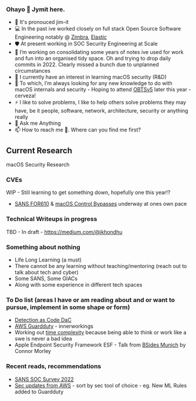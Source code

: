 ### Ohayo 👋 Jymit here.
<!--
**Jymit/jymit** is a ✨ _special_ ✨ repository because its `README.md` (this file) appears on your GitHub profile
Here are some ideas to get you started:
- 👯 I’m looking to collaborate on 
- 🤔 I’m looking for help with
- 😄 Pronouns:
-->
- 🤔 It's pronouced jim-it
- 💻 In the past ive worked closely on full stack Open Source Software Engineering notably @ [Zimbra](https://www.zimbra.com/), [Elastic](https://www.elastic.co/)
- 🛡️ At present working in SOC Security Engineering at Scale
- 🔭 I’m working on consolidating some years of notes ive used for work and fun into an organised tidy space. Oh and trying to drop daily commits in 2022. Clearly missed a bunch due to unplanned circumstances
- 🌱 I currently have an interest in learning macOS security (R&D)
- 🤔 To which, I’m always looking for any new knowledge to do with macOS internals and security - Hoping to attend [OBTSv5](https://objectivebythesea.org/v5/) later this year - cerveza!
- ⚡ I like to solve problems, I like to help others solve problems they may have, be it people, software, network, architecture, security or anything really
- 💬 Ask me Anything
- 📫 How to reach me 🤔. Where can you find me first?

## Current Research
macOS Security Research
### CVEs
WIP - Still learning to get something down, hopefully one this year!?
- [SANS FOR610](https://www.sans.org/cyber-security-courses/reverse-engineering-malware-malware-analysis-tools-techniques/) & [macOS Control Bypasses](https://www.offensive-security.com/exp312-osmr/) underway at ones own pace
### Technical Writeups in progress
TBD - In draft -	https://medium.com/@jkhondhu
### Something about nothing
- Life Long Learning (a must)
- There cannot be any learning without teaching/mentoring (reach out to talk about tech and cyber)
- Some SANS, Some GIACs
- Along with some experience in different tech spaces
### To Do list (areas I have or am reading about and or want to pursue, implement in some shape or form)
- [Detection as Code DaC](https://www.tines.com/blog/automating-detection-as-code)
- [AWS Guardduty](https://aws.amazon.com/guardduty/features/) - innerworkings
- Working out [time complexity](https://adrianmejia.com/how-to-find-time-complexity-of-an-algorithm-code-big-o-notation) because being able to think or work like a swe is never a bad idea
- Apple Endpoint Security Framework ESF - Talk from [BSides Munich](https://youtu.be/XNFU9296_r0?t=139) by Connor Morley
### Recent reads, recommendations
- [SANS SOC Survey 2022](https://go.chronicle.security/hubfs/SANS_2022_SOC_Survey.pdf) 
- [Sec updates from AWS](https://aws.amazon.com/about-aws/whats-new/2022/) - sort by sec tool of choice - eg. New ML Rules added to Guardduty
